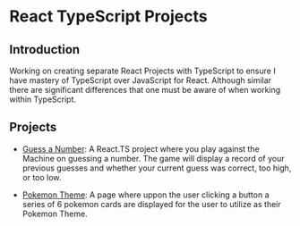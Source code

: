 # React TypeScript Projects

## Introduction

Working on creating separate React Projects with TypeScript to ensure I have mastery of TypeScript over JavaScript for React. Although similar there are significant differences that one must be aware of when working within TypeScript.

## Projects

- [Guess a Number](./guessNumber): A React.TS project where you play against the Machine on guessing a number. The game will display a record of your previous guesses and whether your current guess was correct, too high, or too low.

- [Pokemon Theme](./react-pokemon): A page where uppon the user clicking a button a series of 6 pokemon cards are displayed for the user to utilize as their Pokemon Theme.

